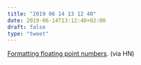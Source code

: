 ```yaml
---
title: "2019 06 14 13 12 40"
date: 2019-06-14T13:12:40+02:00
draft: false
type: "tweet"
---
```

[Formatting floating point numbers](http://www.zverovich.net/2019/02/11/formatting-floating-point-numbers.html). (via HN)
